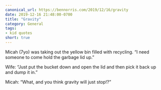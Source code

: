 ```yaml
---
canonical_url: https://bennorris.com/2019/12/16/gravity
date: 2019-12-16 21:48:00-0700
title: "Gravity"
category: General
tags:
- kid quotes
short: true
---
```


Micah (7yo) was taking out the yellow bin filled with recycling. “I need someone to come hold the garbage lid up.”

Wife: “Just put the bucket down and open the lid and then pick it back up and dump it in.”

Micah: “What, and you think gravity will just stop!?”
